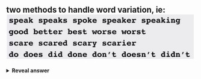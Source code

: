 ## two methods to handle word variation, ie:&nbsp;<img src="../../../../../media/paste-531ae03534cf0a572002558b50f242f10dabf303.jpg">
<details>
<summary><b>Reveal answer</b></summary>
Stemming: reduce a word to its root form<br>Lemmatisation: reduce a word to its lemma
</details>
